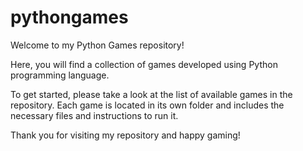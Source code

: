 # pythongames
Welcome to my Python Games repository!

Here, you will find a collection of games developed using Python programming language.

To get started, please take a look at the list of available games in the repository. Each game is located in its own folder and includes the necessary files and instructions to run it.

Thank you for visiting my repository and happy gaming!
